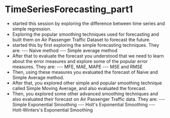 # TimeSeriesForecasting_part1

- started this session by exploring the difference between time series and simple regression.
- Exploring the popular smoothing techniques used for forecasting and built them on Air Passenger Traffic Dataset to forecast the future.
- started this by first exploring the simple forecasting techniques. They are:
 --- Naive method
 --- Simple average method
- After that to evaluate the forecast you understood that we need to learn about the error measures and explore some of the popular error measures. They are:
 --- MFE, MAE, MAPE
 --- MSE and RMSE
- Then, using these measures you evaluated the forecast of Naive and Simple Average method.
- After that, you explored other simple and popular smoothing technique called Simple Moving Average, and also evaluated the forecast.
- Then, you explored some other advanced smoothing techniques and also evaluated their forecast on Air Passenger Traffic data. They are:
 --- Simple Exponential Smoothing 
 --- Holt's Exponential Smoothing
 --- Holt-Winters's Exponential Smoothing
